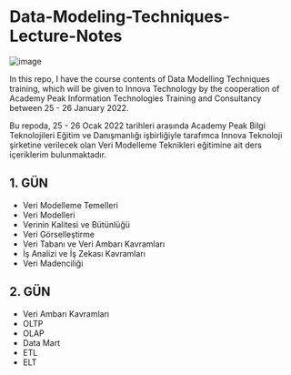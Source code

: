 # Data-Modeling-Techniques-Lecture-Notes

![image](https://user-images.githubusercontent.com/5441882/150488590-45052ddd-b278-48c1-a409-535bf3fc22b8.png)

In this repo, I have the course contents of Data Modelling Techniques training, which will be given to Innova Technology by the cooperation of Academy Peak Information Technologies Training and Consultancy between 25 - 26 January 2022.

Bu repoda, 25 - 26 Ocak 2022 tarihleri arasında Academy Peak Bilgi Teknolojileri Eğitim ve Danışmanlığı işbirliğiyle tarafımca Innova Teknoloji şirketine verilecek olan Veri Modelleme Teknikleri eğitimine ait ders içeriklerim bulunmaktadır.

## 1. GÜN

- Veri Modelleme Temelleri
- Veri Modelleri
- Verinin Kalitesi ve Bütünlüğü
- Veri Görselleştirme
- Veri Tabanı ve Veri Ambarı Kavramları
- İş Analizi ve İş Zekası Kavramları 
- Veri Madenciliği 


## 2. GÜN

- Veri Ambarı Kavramları
- OLTP
- OLAP
- Data Mart
- ETL 
- ELT

